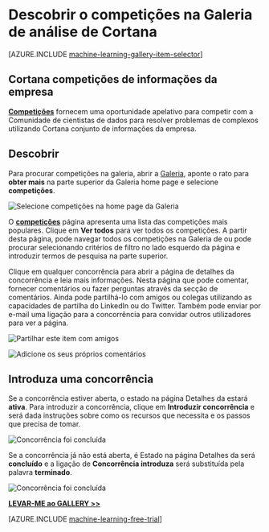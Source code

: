 <properties
    pageTitle="Competições da Galeria de informações da empresa Cortana | Microsoft Azure"
    description="Descubra competições na Galeria de análise de Cortana."
    services="machine-learning"
    documentationCenter=""
    authors="garyericson"
    manager="jhubbard"
    editor="cgronlun"/>

<tags
    ms.service="machine-learning"
    ms.workload="data-services"
    ms.tgt_pltfrm="na"
    ms.devlang="na"
    ms.topic="article"
    ms.date="10/13/2016"
    ms.author="roopalik;garye"/>


# <a name="discover-competitions-in-the-cortana-intelligence-gallery"></a>Descobrir o competições na Galeria de análise de Cortana

[AZURE.INCLUDE [machine-learning-gallery-item-selector](../../includes/machine-learning-gallery-item-selector.md)]

## <a name="cortana-intelligence-competitions"></a>Cortana competições de informações da empresa

**[Competições](https://gallery.cortanaintelligence.com/competitions)** fornecem uma oportunidade apelativo para competir com a Comunidade de cientistas de dados para resolver problemas de complexos utilizando Cortana conjunto de informações da empresa.

## <a name="discover"></a>Descobrir

  Para procurar competições na galeria, abrir a [Galeria](http://gallery.cortanaintelligence.com), aponte o rato para **obter mais** na parte superior da Galeria home page e selecione **competições**.

![Selecione competições na home page da Galeria](media/machine-learning-gallery-competitions/select-competitions-in-gallery.png)

 O **[competições](https://gallery.cortanaintelligence.com/competitions)** 
 página apresenta uma lista das competições mais populares.
Clique em **Ver todos** para ver todos os competições.
A partir desta página, pode navegar todos os competições na Galeria de ou pode procurar selecionando critérios de filtro no lado esquerdo da página e introduzir termos de pesquisa na parte superior.

 Clique em qualquer concorrência para abrir a página de detalhes da concorrência e leia mais informações. Nesta página que pode comentar, fornecer comentários ou fazer perguntas através da secção de comentários. Ainda pode partilhá-lo com amigos ou colegas utilizando as capacidades de partilha do LinkedIn ou do Twitter. Também pode enviar por e-mail uma ligação para a concorrência para convidar outros utilizadores para ver a página.

![Partilhar este item com amigos](media\machine-learning-gallery-how-to-use-contribute-publish\share-links.png)

![Adicione os seus próprios comentários](media\machine-learning-gallery-how-to-use-contribute-publish\comments.png)

## <a name="enter-a-competition"></a>Introduza uma concorrência

Se a concorrência estiver aberta, o estado na página Detalhes da estará **ativa**. Para introduzir a concorrência, clique em **Introduzir concorrência** e será dada instruções sobre como os recursos que necessita e os passos que precisa de tomar.

![Concorrência foi concluída](media\machine-learning-gallery-competitions\open-competition.png)

Se a concorrência já não está aberta, é Estado na página Detalhes da será **concluído** e a ligação de **Concorrência introduza** será substituída pela palavra **terminado**.

![Concorrência foi concluída](media\machine-learning-gallery-competitions\completed-competition.png)


**[LEVAR-ME ao GALLERY >>](http://gallery.cortanaintelligence.com)**

[AZURE.INCLUDE [machine-learning-free-trial](../../includes/machine-learning-free-trial.md)]
